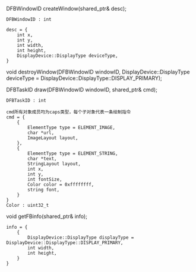 DFBWindowID createWindow(shared_ptr<Caps>& desc);

    DFBWindowID : int

    desc = {
        int x,
        int y,
        int width,
        int height,
        DisplayDevice::DisplayType deviceType,
    }

void destroyWindow(DFBWindowID windowID, DisplayDevice::DisplayType deviceType = DisplayDevice::DisplayType::DISPLAY_PRIMARY);

DFBTaskID draw(DFBWindowID windowID, shared_ptr<Caps>& cmd);

    DFBTaskID : int

    cmd所有对象成员均为caps类型，每个子对象代表一条绘制指令
    cmd = {
        {
            ElementType type = ELEMENT_IMAGE,
            char *url,
            ImageLayout layout,
        },
        {
            ElementType type = ELEMENT_STRING,
            char *text,
            StringLayout layout,
            int x,
            int y,
            int fontSize,
            Color color = 0xffffffff,
            string font,
        }
    }
    Color : uint32_t

void getFBinfo(shared_ptr<Caps>& info);

    info = {
        {
            DisplayDevice::DisplayType displayType = DisplayDevice::DisplayType::DISPLAY_PRIMARY,
            int width,
            int height,
        }
    }